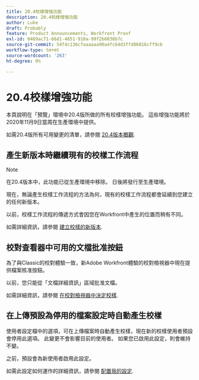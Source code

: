 ```yaml
---
title: 20.4校樣增強功能
description: 20.4校樣增強功能
author: Luke
draft: Probably
feature: Product Announcements, Workfront Proof
exl-id: 0469ac71-66d1-4651-918a-99f2b6038b7c
source-git-commit: 54f4c136cfaaaaaa90a4fc64d3ffd06816cff9cb
workflow-type: tm+mt
source-wordcount: '263'
ht-degree: 0%

---
```


# 20.4校樣增強功能

本頁說明在「預覽」環境中20.4版所做的所有校樣增強功能。 這些增強功能將於2020年11月9日當周在生產環境中提供。

如需20.4版所有可用變更的清單，請參閱 [20.4版本概觀](../../../product-announcements/product-releases/20.4-release-activity/20-4-release-overview.md).

## 產生新版本時繼續現有的校樣工作流程

>[!NOTE]
>
>在20.4版本中，此功能已從生產環境中移除。 日後將發行至生產環境。

現在，無論產生校樣工作流程的方法為何，現有的校樣工作流程都會延續到您建立的任何新版本。

以前，校樣工作流程的傳遞方式會因您在Workfront中產生的位置而稍有不同。

如需詳細資訊，請參閱 [建立校樣的新版本](../../../review-and-approve-work/proofing/managing-proofs-within-workfront/create-new-proof-version.md).

## 校對查看器中可用的文檔批准按鈕

為了與Classic的校對體驗一致，新Adobe Workfront體驗的校對檢視器中現在提供檔案核准按鈕。

以前，您只能從「文檔詳細資訊」區域批准文檔。

如需詳細資訊，請參閱 [在校對檢視器中決定校樣](../../../review-and-approve-work/proofing/reviewing-proofs-within-workfront/make-a-decision-on-a-proof/make-decisions-on-proof.md).

## 在上傳預設為停用的檔案設定時自動產生校樣

使用者設定檔中的選項，可在上傳檔案時自動產生校樣，現在新的校樣使用者預設會停用此選項。 此變更不會影響目前的使用者。 如果您已啟用此設定，則會維持不變。

之前，預設會為新使用者啟用此設定。

如需此設定如何運作的詳細資訊，請參閱 [配置我的設定](../../../workfront-basics/manage-your-account-and-profile/configuring-your-user-profile/configure-my-settings.md).
